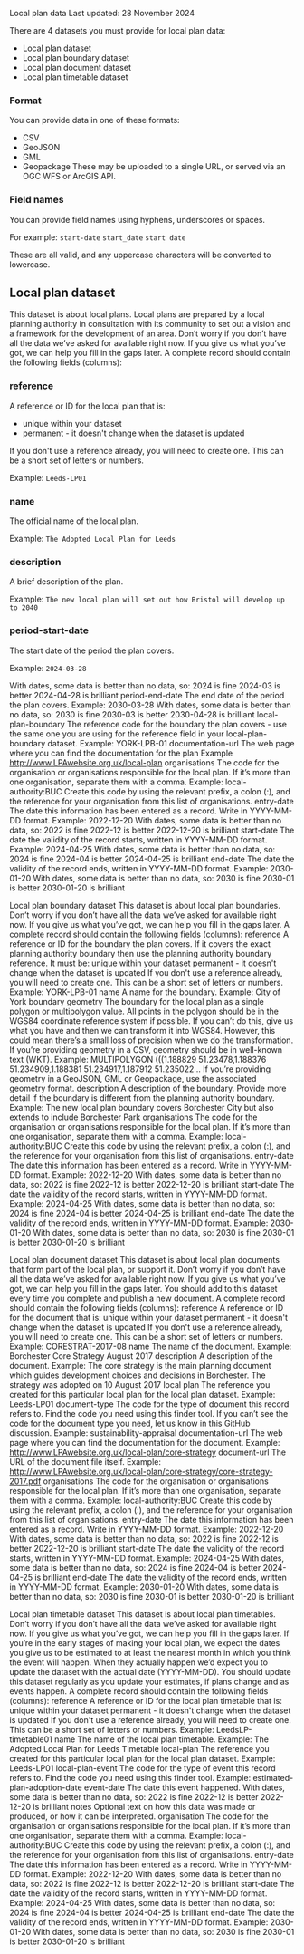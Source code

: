 Local plan data
Last updated: 28 November 2024

There are 4 datasets you must provide for local plan data:

* Local plan dataset
* Local plan boundary dataset
* Local plan document dataset
* Local plan timetable dataset
  
### Format

You can provide data in one of these formats:
* CSV
* GeoJSON
* GML
* Geopackage
These may be uploaded to a single URL, or served via an OGC WFS or ArcGIS API.

### Field names
You can provide field names using hyphens, underscores or spaces.

For example:
`start-date`
`start_date`
`start date`

These are all valid, and any uppercase characters will be converted to lowercase.

## Local plan dataset
This dataset is about local plans. Local plans are prepared by a local planning authority in consultation with its community to set out a vision and a framework for the development of an area. Don’t worry if you don’t have all the data we’ve asked for available right now. If you give us what you’ve got, we can help you fill in the gaps later.
A complete record should contain the following fields (columns):

### reference
A reference or ID for the local plan that is:
* unique within your dataset
* permanent - it doesn't change when the dataset is updated
  
If you don't use a reference already, you will need to create one. This can be a short set of letters or numbers.

Example: `Leeds-LP01`

### name
The official name of the local plan.

Example: `The Adopted Local Plan for Leeds`

### description
A brief description of the plan.

Example: `The new local plan will set out how Bristol will develop up to 2040`

### period-start-date 
The start date of the period the plan covers.

Example:
`2024-03-28`

With dates, some data is better than no data, so:
2024 is fine
2024-03 is better
2024-04-28 is brilliant
period-end-date 
The end date of the period the plan covers.
Example:
2030-03-28
With dates, some data is better than no data, so:
2030 is fine
2030-03 is better
2030-04-28 is brilliant
local-plan-boundary 
The reference code for the boundary the plan covers - use the same one you are using for the reference field in your local-plan-boundary dataset.
Example: YORK-LPB-01
documentation-url
The web page where you can find the documentation for the plan
Example
http://www.LPAwebsite.org.uk/local-plan
organisations
The code for the organisation or organisations responsible for the local plan. If it’s more than one organisation, separate them with a comma.
Example: local-authority:BUC
Create this code by using the relevant prefix, a colon (:), and the reference for your organisation from this list of organisations.
entry-date
The date this information has been entered as a record.
Write in YYYY-MM-DD format.
Example:
2022-12-20
With dates, some data is better than no data, so:
2022 is fine
2022-12 is better
2022-12-20 is brilliant
start-date
The date the validity of the record starts, written in YYYY-MM-DD format. 
Example:
2024-04-25
With dates, some data is better than no data, so:
2024 is fine
2024-04 is better
2024-04-25 is brilliant
end-date
The date the validity of the record ends, written in YYYY-MM-DD format. Example:
2030-01-20
With dates, some data is better than no data, so:
2030 is fine
2030-01 is better
2030-01-20 is brilliant

Local plan boundary dataset
This dataset is about local plan boundaries. Don’t worry if you don’t have all the data we’ve asked for available right now. If you give us what you’ve got, we can help you fill in the gaps later.
A complete record should contain the following fields (columns):
reference
A reference or ID for the boundary the plan covers. If it covers the exact planning authority boundary then use the planning authority boundary reference. It must be:
unique within your dataset
permanent - it doesn't change when the dataset is updated
If you don't use a reference already, you will need to create one. This can be a short set of letters or numbers.
Example: YORK-LPB-01
name
A name for the boundary. 
Example: City of York boundary
geometry
The boundary for the local plan as a single polygon or multipolygon value. All points in the polygon should be in the WGS84 coordinate reference system if possible. If you can’t do this, give us what you have and then we can transform it into WGS84. However, this could mean there’s a small loss of precision when we do the transformation. If you’re providing geometry in a CSV, geometry should be in well-known text (WKT).
Example: MULTIPOLYGON (((1.188829 51.23478,1.188376 51.234909,1.188381 51.234917,1.187912 51.235022...
If you’re providing geometry in a GeoJSON, GML or Geopackage, use the associated geometry format.
description
A description of the boundary. Provide more detail if the boundary is different from the planning authority boundary.
Example: The new local plan boundary covers Borchester City but also extends to include Borchester Park
organisations
The code for the organisation or organisations responsible for the local plan. If it’s more than one organisation, separate them with a comma.
Example: local-authority:BUC
Create this code by using the relevant prefix, a colon (:), and the reference for your organisation from this list of organisations.
entry-date
The date this information has been entered as a record.
Write in YYYY-MM-DD format.
Example:
2022-12-20
With dates, some data is better than no data, so:
2022 is fine
2022-12 is better
2022-12-20 is brilliant
start-date
The date the validity of the record starts, written in YYYY-MM-DD format. 
Example:
2024-04-25
With dates, some data is better than no data, so:
2024 is fine
2024-04 is better
2024-04-25 is brilliant
end-date
The date the validity of the record ends, written in YYYY-MM-DD format. Example:
2030-01-20
With dates, some data is better than no data, so:
2030 is fine
2030-01 is better
2030-01-20 is brilliant

Local plan document dataset
This dataset is about local plan documents that form part of the local plan, or support it. Don’t worry if you don’t have all the data we’ve asked for available right now. If you give us what you’ve got, we can help you fill in the gaps later. You should add to this dataset every time you complete and publish a new document.
A complete record should contain the following fields (columns):
reference
A reference or ID for the document that is:
unique within your dataset
permanent - it doesn't change when the dataset is updated
If you don't use a reference already, you will need to create one. This can be a short set of letters or numbers.
Example: CORESTRAT-2017-08
name
The name of the document. 
Example: Borchester Core Strategy August 2017
description
A description of the document. 
Example: The core strategy is the main planning document which guides development choices and decisions in Borchester. The strategy was adopted on 10 August 2017
local plan
The reference you created for this particular local plan for the local plan dataset.
Example: Leeds-LP01
document-type
The code for the type of document this record refers to. Find the code you need using this finder tool.
If you can’t see the code for the document type you need, let us know in this GitHub discussion.
Example:
sustainability-appraisal
documentation-url
The web page where you can find the documentation for the document.
Example:
http://www.LPAwebsite.org.uk/local-plan/core-strategy
document-url
The URL of the document file itself.
Example: 
http://www.LPAwebsite.org.uk/local-plan/core-strategy/core-strategy-2017.pdf
organisations
The code for the organisation or organisations responsible for the local plan. If it’s more than one organisation, separate them with a comma.
Example: local-authority:BUC
Create this code by using the relevant prefix, a colon (:), and the reference for your organisation from this list of organisations.
entry-date
The date this information has been entered as a record.
Write in YYYY-MM-DD format.
Example:
2022-12-20
With dates, some data is better than no data, so:
2022 is fine
2022-12 is better
2022-12-20 is brilliant
start-date
The date the validity of the record starts, written in YYYY-MM-DD format. 
Example:
2024-04-25
With dates, some data is better than no data, so:
2024 is fine
2024-04 is better
2024-04-25 is brilliant
end-date
The date the validity of the record ends, written in YYYY-MM-DD format. Example:
2030-01-20
With dates, some data is better than no data, so:
2030 is fine
2030-01 is better
2030-01-20 is brilliant

Local plan timetable dataset
This dataset is about local plan timetables. Don’t worry if you don’t have all the data we’ve asked for available right now. If you give us what you’ve got, we can help you fill in the gaps later. 
If you’re in the early stages of making your local plan, we expect the dates you give us to be estimated to at least the nearest month in which you think the event will happen. When they actually happen we’d expect you to update the dataset with the actual date (YYYY-MM-DD).
You should update this dataset regularly as you update your estimates, if plans change and as events happen.
A complete record should contain the following fields (columns):
reference
A reference or ID for the local plan timetable that is:
unique within your dataset
permanent - it doesn't change when the dataset is updated
If you don't use a reference already, you will need to create one. This can be a short set of letters or numbers.
Example: LeedsLP-timetable01
name
The name of the local plan timetable.
Example: The Adopted Local Plan for Leeds Timetable
local-plan
The reference you created for this particular local plan for the local plan dataset.
Example: Leeds-LP01
local-plan-event
The code for the type of event this record refers to. Find the code you need using this finder tool.
Example: estimated-plan-adoption-date
event-date
The date this event happened.
With dates, some data is better than no data, so:
2022 is fine
2022-12 is better
2022-12-20 is brilliant
notes
Optional text on how this data was made or produced, or how it can be interpreted.
organisation
The code for the organisation or organisations responsible for the local plan. If it’s more than one organisation, separate them with a comma.
Example: local-authority:BUC
Create this code by using the relevant prefix, a colon (:), and the reference for your organisation from this list of organisations.
entry-date
The date this information has been entered as a record.
Write in YYYY-MM-DD format.
Example:
2022-12-20
With dates, some data is better than no data, so:
2022 is fine
2022-12 is better
2022-12-20 is brilliant
start-date
The date the validity of the record starts, written in YYYY-MM-DD format. 
Example:
2024-04-25
With dates, some data is better than no data, so:
2024 is fine
2024-04 is better
2024-04-25 is brilliant
end-date
The date the validity of the record ends, written in YYYY-MM-DD format. Example:
2030-01-20
With dates, some data is better than no data, so:
2030 is fine
2030-01 is better
2030-01-20 is brilliant

